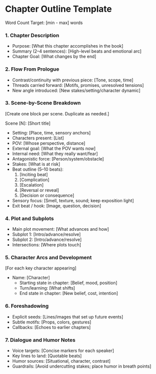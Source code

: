 # Chapter Outline Template

Word Count Target: [min - max] words

### 1. Chapter Description
- Purpose: [What this chapter accomplishes in the book]
- Summary (2–4 sentences): [High-level beats and emotional arc]
- Chapter Goal: [What changes by the end]

### 2. Flow From Prologue
- Contrast/continuity with previous piece: [Tone, scope, time]
- Threads carried forward: [Motifs, promises, unresolved tensions]
- New angle introduced: [New stakes/setting/character dynamic]

### 3. Scene-by-Scene Breakdown
[Create one block per scene. Duplicate as needed.]

Scene [N]: [Short title]
- Setting: [Place, time, sensory anchors]
- Characters present: [List]
- POV: [Whose perspective, distance]
- External goal: [What the POV wants now]
- Internal need: [What they really want/fear]
- Antagonistic force: [Person/system/obstacle]
- Stakes: [What is at risk]
- Beat outline (5–10 beats):
  1) [Inciting beat]
  2) [Complication]
  3) [Escalation]
  4) [Reversal or reveal]
  5) [Decision or consequence]
- Sensory focus: [Smell, texture, sound; keep exposition light]
- Exit beat / hook: [Image, question, decision]

### 4. Plot and Subplots
- Main plot movement: [What advances and how]
- Subplot 1: [Intro/advance/resolve]
- Subplot 2: [Intro/advance/resolve]
- Intersections: [Where plots touch]

### 5. Character Arcs and Development
[For each key character appearing]
- Name: [Character]
  - Starting state in chapter: [Belief, mood, position]
  - Turn/learning: [What shifts]
  - End state in chapter: [New belief, cost, intention]

### 6. Foreshadowing
- Explicit seeds: [Lines/images that set up future events]
- Subtle motifs: [Props, colors, gestures]
- Callbacks: [Echoes to earlier chapters]

### 7. Dialogue and Humor Notes
- Voice targets: [Concise markers for each speaker]
- Key lines to land: [Quotable beats]
- Humor sources: [Situational, character, contrast]
- Guardrails: [Avoid undercutting stakes; place humor in breath points]
